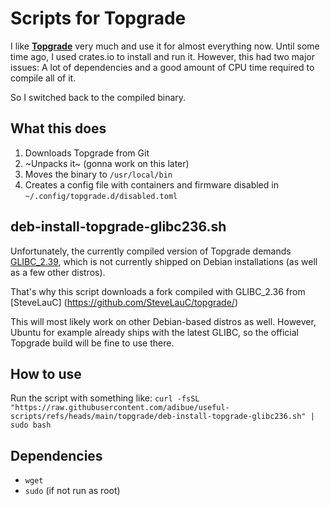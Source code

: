 # Scripts for Topgrade

I like [**Topgrade**](https://github.com/topgrade-rs/topgrade) very much and use it for almost everything now.
Until some time ago, I used crates.io to install and run it. However, this had two major issues: A lot of dependencies and a good amount of CPU time required to compile all of it.

So I switched back to the compiled binary.

## What this does

1. Downloads Topgrade from Git
2. ~Unpacks it~ (gonna work on this later)
3. Moves the binary to `/usr/local/bin`
4. Creates a config file with containers and firmware disabled in `~/.config/topgrade.d/disabled.toml`

## deb-install-topgrade-glibc236.sh

Unfortunately, the currently compiled version of Topgrade demands [GLIBC_2.39](https://github.com/topgrade-rs/topgrade), which is not currently shipped on Debian installations (as well as a few other distros).

That's why this script downloads a fork compiled with GLIBC_2.36 from [SteveLauC] (https://github.com/SteveLauC/topgrade/)

This will most likely work on other Debian-based distros as well.
However, Ubuntu for example already ships with the latest GLIBC, so the official Topgrade build will be fine to use there.

## How to use

Run the script with something like:
`curl -fsSL "https://raw.githubusercontent.com/adibue/useful-scripts/refs/heads/main/topgrade/deb-install-topgrade-glibc236.sh" | sudo bash`

## Dependencies

- `wget`
- `sudo` (if not run as root)

